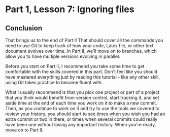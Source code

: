 # Part 1, Lesson 7: Ignoring files 

## Conclusion

That brings us to the end of Part I! That should cover all the commands you need to use Git to keep track
of how your code, Latex file, or other text document evolves over time. In Part II, we'll move on to 
branches, which allow you to have multiple versions evolving in parallel. 

Before you start on Part II, I recommend you take some time to get comfortable with the skills covered
in this part. Don't feel like you should have mastered everything just by reading this tutorial - like
any other skill, using Git takes practice to become fluent with. 

What I usually recommend is that you pick one project or part of a project that you think would benefit
from version control, start tracking it, and set aside time at the end of each time you work on it to make
a new commit. Then, as you continue to work on it and try to use the tools we covered to review your history,
you should start to see times when you wish you had an extra commit or two in there, or times when several
commits could really have been one without losing any important history. When you're ready, move on to Part II.